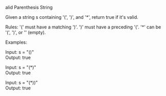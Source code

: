 alid Parenthesis String

Given a string s containing '(', ')', and '\*', return true if it's valid.

Rules:
'(' must have a matching ')'.
')' must have a preceding '('.
'\*' can be '(', ')', or '' (empty).

Examples:

Input: s = "()"  
Output: true

Input: s = "(\*)"  
Output: true

Input: s = "(\*))"  
Output: true
